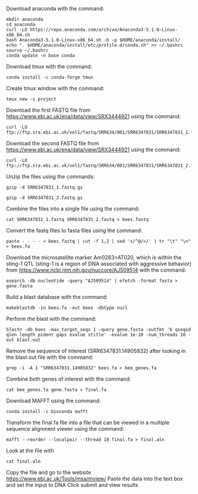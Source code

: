 Download anaconda with the command:

```
mkdir anaconda
cd anaconda
curl -LO https://repo.anaconda.com/archive/Anaconda3-5.1.0-Linux-x86_64.sh
bash Anaconda3-5.1.0-Linux-x86_64.sh -b -p $HOME/anaconda/install/
echo ". $HOME/anaconda/install/etc/profile.d/conda.sh" >> ~/.bashrc
source ~/.bashrc
conda update -n base conda
```

Download tmux with the command:

```
conda install -c conda-forge tmux
```

Create tmux window with the command:

```
tmux new -s project
```

Download the first FASTQ file from https://www.ebi.ac.uk/ena/data/view/SRX3444921 using the command:

```
curl -LO ftp://ftp.sra.ebi.ac.uk/vol1/fastq/SRR634/001/SRR6347831/SRR6347831_1.fastq.gz
```

Download the second FASTQ file from https://www.ebi.ac.uk/ena/data/view/SRX3444921 using the command:

```
curl -LO ftp://ftp.sra.ebi.ac.uk/vol1/fastq/SRR634/001/SRR6347831/SRR6347831_2.fastq.gz
```

Unzip the files using the commands:

```
gzip -d SRR6347831_1.fastq.gz

gzip -d SRR6347831_2.fastq.gz
```

Combine the files into a single file using the command:

```
cat SRR6347831_1.fastq SRR6347831_2.fastq > bees.fastq
```

Convert the fastq files to fasta files using the command:

```
paste - - - - < bees.fastq | cut -f 1,2 | sed 's/^@/>/' | tr "\t" "\n" > bees.fa
```

Download the microsatellite marker Am0283=AT020, which is within the sting-1 QTL (sting-1 is a region of DNA associated with aggressive behavior) from https://www.ncbi.nlm.nih.gov/nuccore/AJ509514 with the command:

```
esearch -db nucleotide -query "AJ509514" | efetch -format fasta > gene.fasta
```

Build a blast database with the command:

```
makeblastdb -in bees.fa -out bees -dbtype nucl
```

Perform the blast with the command:

```
blastn -db bees -max_target_seqs 1 -query gene.fasta -outfmt '6 qseqid qlen length pident gaps evalue stitle' -evalue 1e-10 -num_threads 10 -out blast.out
```

Remove the sequence of interest (SRR6347831.14905832) after looking in the blast.out file with the command:

```
grep -i -A 1 "SRR6347831.14905832" bees.fa > bee_genes.fa
```

Combine both genes of interest with the command:

```
cat bee_genes.fa gene.fasta > final.fa
```

Download MAFFT using the command:

```
conda install -c bioconda mafft
```

Transform the final.fa file into a file that can be viewed in a multiple sequence alignment viewer using the command:

```
mafft --reorder --localpair --thread 10 final.fa > final.aln
```

Look at the file with

```
cat final.aln
```

Copy the file and go to the website https://www.ebi.ac.uk/Tools/msa/mview/
Paste the data into the text box and set the input to DNA
Click submit and view results
